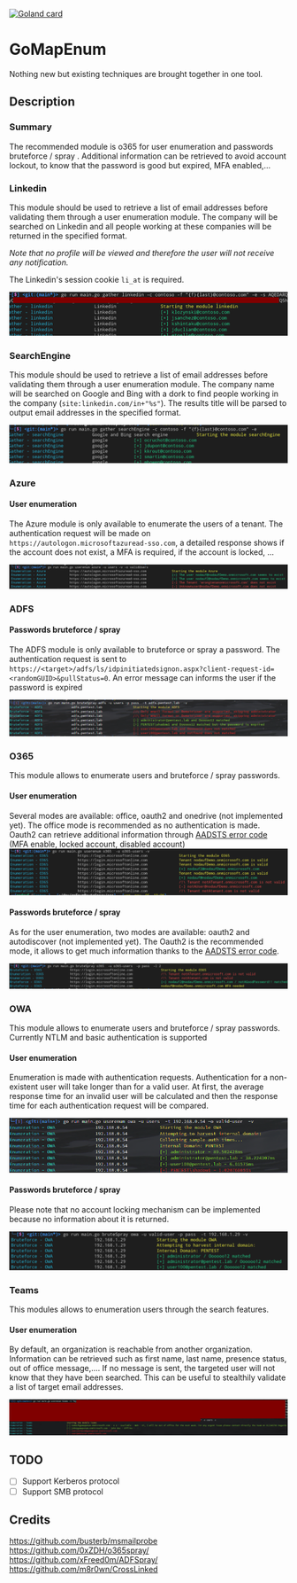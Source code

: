 [![Goland card](https://goreportcard.com/badge/github.com/nodauf/GoMapEnum)](https://goreportcard.com/report/github.com/nodauf/GoMapEnum)
# GoMapEnum

Nothing new but existing techniques are brought together in one tool.

## Description

### Summary
The recommended module is o365 for user enumeration and passwords bruteforce / spray . Additional information can be retrieved to avoid account lockout, to know that the password is good but expired, MFA enabled,...


### Linkedin
This module should be used to retrieve a list of email addresses before validating them through a user enumeration module.
The company will be searched on Linkedin and all people working at these companies will be returned in the specified format.

_Note that no profile will be viewed and therefore the user will not receive any notification._

The Linkedin's session cookie `li_at` is required.

![User enumeration on owa](./images/linkedin-gather.png)

### SearchEngine
This module should be used to retrieve a list of email addresses before validating them through a user enumeration module.
The company name will be searched on Google and Bing with a dork to find people working in the company (`site:linkedin.com/in+"%s"`). The results title will be parsed to output email addresses in the specified format.

![User enumeration on owa](./images/searchEngine-gather.png)

### Azure
#### User enumeration
The Azure module is only available to enumerate the users of a tenant. The authentication request will be made on `https://autologon.microsoftazuread-sso.com`, a detailed response shows if the account does not exist, a MFA is required, if the account is locked, ...

![User enumeration on Azure](./images/azure-UserEnum.png)


### ADFS
#### Passwords bruteforce / spray
The ADFS module is only available to bruteforce or spray a password. The authentication request is sent to `https://<target>/adfs/ls/idpinitiatedsignon.aspx?client-request-id=<randomGUID>&pullStatus=0`. An error message can informs the user if the password is expired

![Password bruteforce / spraying on ADFS](./images/adfs-brute.png)

### O365
This module allows to enumerate users and bruteforce / spray passwords. 

#### User enumeration
Several modes are available: office, oauth2 and onedrive (not implemented yet). The office mode is recommended as no authentication is made. Oauth2 can retrieve additional information through [AADSTS error code](https://docs.microsoft.com/en-us/azure/active-directory/develop/reference-aadsts-error-codes) (MFA enable, locked account, disabled account)
![Password bruteforce / spraying on o365](./images/o365-UserEnum.png)

#### Passwords bruteforce / spray
As for the user enumeration, two modes are available: oauth2 and autodiscover (not implemented yet). The Oauth2 is the recommended mode, it allows to get much information thanks to the [AADSTS error code](https://docs.microsoft.com/en-us/azure/active-directory/develop/reference-aadsts-error-codes).

![User enumeration on o365](./images/o365-brute.png)

### OWA
This module allows to enumerate users and bruteforce / spray passwords. 
Currently NTLM and basic authentication is supported

#### User enumeration
Enumeration is made with authentication requests. Authentication for a non-existent user will take longer than for a valid user. At first, the average response time for an invalid user will be calculated and then the response time for each authentication request will be compared.

![User enumeration on owa](./images/owa-UserEnum.png)

#### Passwords bruteforce / spray
Please note that no account locking mechanism can be implemented because no information about it is returned.

![Password bruteforce / spraying on owa](./images/owa-brute.png)

### Teams
This modules allows to enumeration users through the search features.

#### User enumeration
By default, an organization is reachable from another organization. Information can be retrieved such as first name, last name, presence status, out of office message,.... If no message is sent, the targeted user will not know that they have been searched. This can be useful to stealthily validate a list of target email addresses.

![User enumeration on teams](./images/teams-UserEnum.png)


## TODO
- [ ] Support Kerberos protocol
- [ ] Support SMB protocol

## Credits
https://github.com/busterb/msmailprobe
https://github.com/0xZDH/o365spray/
https://github.com/xFreed0m/ADFSpray/
https://github.com/m8r0wn/CrossLinked
